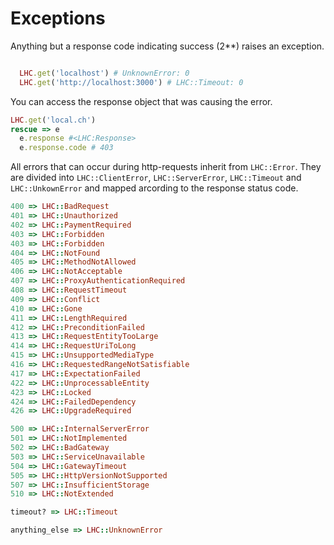 Exceptions
===

Anything but a response code indicating success (2**) raises an exception.

```ruby

  LHC.get('localhost') # UnknownError: 0
  LHC.get('http://localhost:3000') # LHC::Timeout: 0

```

You can access the response object that was causing the error.

```ruby
LHC.get('local.ch')
rescue => e
  e.response #<LHC:Response>
  e.response.code # 403
```

All errors that can occur during http-requests inherit from `LHC::Error`.
They are divided into `LHC::ClientError`, `LHC::ServerError`, `LHC::Timeout` and `LHC::UnkownError` and mapped arcording to the response status code.

```ruby
400 => LHC::BadRequest
401 => LHC::Unauthorized
402 => LHC::PaymentRequired
403 => LHC::Forbidden
403 => LHC::Forbidden
404 => LHC::NotFound
405 => LHC::MethodNotAllowed
406 => LHC::NotAcceptable
407 => LHC::ProxyAuthenticationRequired
408 => LHC::RequestTimeout
409 => LHC::Conflict
410 => LHC::Gone
411 => LHC::LengthRequired
412 => LHC::PreconditionFailed
413 => LHC::RequestEntityTooLarge
414 => LHC::RequestUriToLong
415 => LHC::UnsupportedMediaType
416 => LHC::RequestedRangeNotSatisfiable
417 => LHC::ExpectationFailed
422 => LHC::UnprocessableEntity
423 => LHC::Locked
424 => LHC::FailedDependency
426 => LHC::UpgradeRequired

500 => LHC::InternalServerError
501 => LHC::NotImplemented
502 => LHC::BadGateway
503 => LHC::ServiceUnavailable
504 => LHC::GatewayTimeout
505 => LHC::HttpVersionNotSupported
507 => LHC::InsufficientStorage
510 => LHC::NotExtended

timeout? => LHC::Timeout

anything_else => LHC::UnknownError
```
